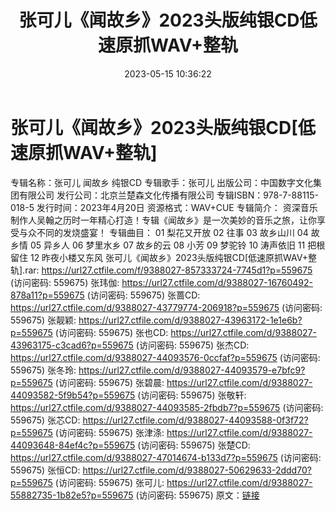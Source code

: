 ﻿---
title: 张可儿《闻故乡》2023头版纯银CD低速原抓WAV+整轨
date: 2023-05-15 10:36:22
categories: WAV车载音乐、镜像
tags: 华语中文
---
# 张可儿《闻故乡》2023头版纯银CD[低速原抓WAV+整轨]

专辑名称：张可儿 闻故乡 纯银CD
专辑歌手：张可儿
出版公司：中国数字文化集团有限公司
发行公司：北京兰楚森文化传播有限公司
专辑ISBN：978-7-88115-018-5
发行时间：2023年4月20日
资源格式：WAV+CUE
专辑简介：
资深音乐制作人吴翰之历时一年精心打造！专辑《闻故乡》是一次美妙的音乐之旅，让你享受与众不同的发烧盛宴！
专辑曲目：
01 梨花又开放
02 往事
03 故乡山川
04 故乡情
05 异乡人
06 梦里水乡
07 故乡的云
08 小芳
09 梦驼铃
10 涛声依旧
11 把根留住
12 昨夜小楼又东风
张可儿《闻故乡》2023头版纯银CD[低速原抓WAV+整轨].rar: https://url27.ctfile.com/f/9388027-857333724-7745d1?p=559675
(访问密码: 559675)
张玮伽: https://url27.ctfile.com/d/9388027-16760492-878a11?p=559675
(访问密码: 559675)
张蔷CD: https://url27.ctfile.com/d/9388027-43779774-206918?p=559675
(访问密码: 559675)
张靓颖: https://url27.ctfile.com/d/9388027-43963172-1e1e6b?p=559675
(访问密码: 559675)
张也CD: https://url27.ctfile.com/d/9388027-43963175-c3cad6?p=559675
(访问密码: 559675)
张杰CD: https://url27.ctfile.com/d/9388027-44093576-0ccfaf?p=559675
(访问密码: 559675)
张冬玲: https://url27.ctfile.com/d/9388027-44093579-e7bfc9?p=559675
(访问密码: 559675)
张碧晨: https://url27.ctfile.com/d/9388027-44093582-5f9b54?p=559675
(访问密码: 559675)
张敬轩: https://url27.ctfile.com/d/9388027-44093585-2fbdb7?p=559675
(访问密码: 559675)
张芯CD: https://url27.ctfile.com/d/9388027-44093588-0f3f72?p=559675
(访问密码: 559675)
张津涤: https://url27.ctfile.com/d/9388027-44093648-84ef4c?p=559675
(访问密码: 559675)
张楚CD: https://url27.ctfile.com/d/9388027-47014674-b133d7?p=559675
(访问密码: 559675)
张恒CD: https://url27.ctfile.com/d/9388027-50629633-2ddd70?p=559675
(访问密码: 559675)
张可儿: https://url27.ctfile.com/d/9388027-55882735-1b82e5?p=559675
(访问密码: 559675)
原文：[链接](https://blog.sina.com.cn/s/blog_1647c7e76010311vy.html)